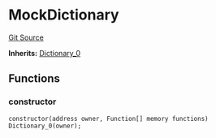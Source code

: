 # MockDictionary
[Git Source](https://github.com/metacontract/mc/blob/d41f04df9ea19494be75c66f344b8104caf03cd2/resources/devkit/api-reference/Flattened.sol)

**Inherits:**
[Dictionary_0](/resources/devkit/api-reference/Flattened.sol/contract.Dictionary_0)


## Functions
### constructor


```solidity
constructor(address owner, Function[] memory functions) Dictionary_0(owner);
```

